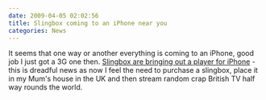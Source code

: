 ```yaml
---
date: 2009-04-05 02:02:56
title: Slingbox coming to an iPhone near you
categories: News
---
```


It seems that one way or another everything is coming to an iPhone, good job I just got a 3G one then. [Slingbox are bringing out a player for iPhone](http://www.engadget.com/2009/04/02/older-slingboxes-wont-work-with-slingplayer-for-iphone/) - this is dreadful news as now I feel the need to purchase a slingbox, place it in my Mum's house in the UK and then stream random crap British TV half way rounds the world.
